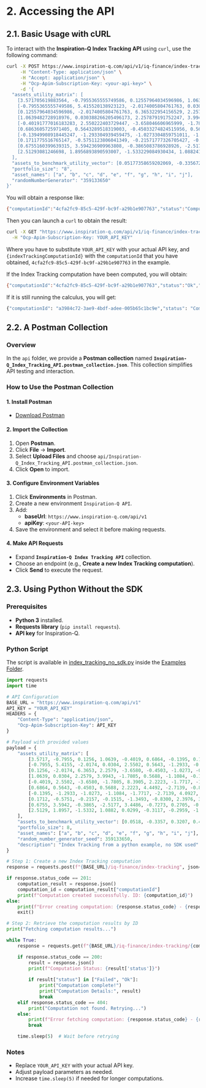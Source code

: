# 2. Accessing the API

## 2.1. Basic Usage with cURL

To interact with the **Inspiration-Q Index Tracking API** using `curl`, use the following command:

```sh
curl -X POST https://www.inspiration-q.com/api/v1/iq-finance/index-tracking \
     -H "Content-Type: application/json" \
     -H "Accept: application/json" \
     -H "Ocp-Apim-Subscription-Key: <your-api-key>" \
     -d '{
  "assets_utility_matrix": [
    [3.571705619883564, -0.7955365555749586, 0.12557964034596986, 1.0639482728918976, -0.40191777016183283, 0.6863605725971405, -0.13949908918445247, 0.1711775516765147, 0.6755160399639315, 2.51293081246698],
    [-0.7955365555749586, 5.415520138923123, -2.0174005804761763, 0.030388266205496173, 2.550222403729447, 0.5643289518319003, -1.293304939459475, -0.5751123806041349, 3.594236909963808, 1.8956893890593007],
    [0.12557964034596986, -2.0174005804761763, 6.365322954156529, 2.257879191752247, -3.658046606965999, -0.45033274824515956, -1.0273304859751011, -0.21571777326705427, -0.3865083786928926, -1.533229084930434],
    [1.0639482728918976, 0.030388266205496173, 2.257879191752247, 3.9943121946674895, -1.78048417102389, 0.5687925714650388, -1.1084218725187323, -0.1515180112312195, -2.5176791064421384, 1.088241626988272],
    [-0.40191777016183283, 2.550222403729447, -3.658046606965999, -1.78048417102389, 8.390493238417324, 2.2223130935800453, -1.77173431354756, -1.3492997496155428, 3.448640251236081, 0.0298926428035794],
    [0.6863605725971405, 0.5643289518319003, -0.45033274824515956, 0.5687925714650388, 2.2223130935800453, 4.449214575445028, -2.713857481152314, -0.8300224805092693, -0.727328631285821, -0.3117075238989559],
    [-0.13949908918445247, -1.293304939459475, -1.0273304859751011, -1.1084218725187323, -1.77173431354756, -2.713857481152314, 4.0926798019898545, 2.3976179895459238, 0.27049000177733207, -0.29585690145164956],
    [0.1711775516765147, -0.5751123806041349, -0.21571777326705427, -0.1515180112312195, -1.3492997496155428, -0.8300224805092693, 2.3976179895459238, 3.864597206599372, -0.2604720356119854, -1.9647359528399329],
    [0.6755160399639315, 3.594236909963808, -0.3865083786928926, -2.5176791064421384, 3.448640251236081, -0.727328631285821, 0.27049000177733207, -0.2604720356119854, 9.083901928836333, 1.4490996023473937],
    [2.51293081246698, 1.8956893890593007, -1.533229084930434, 1.088241626988272, 0.0298926428035794, -0.3117075238989559, -0.29585690145164956, -1.9647359528399329, 1.4490996023473937, 5.4073509688190695]
  ],
  "assets_to_benchmark_utility_vector": [0.05177358659202069, -0.3356720686060817, 0.3206831344776768, 0.41750733093212566, 0.3313631827597856, -0.13542997653680122, -0.43400507867532734, 0.29062468284108733, 0.15880933369691574, -0.441086589088471],
  "portfolio_size": "8",
  "asset_names": ["a", "b", "c", "d", "e", "f", "g", "h", "i", "j"],
  "randomNumberGenerator": "359133650"
}'
```

You will obtain a response like:
```sh
{"computationId":"4cfa2fc9-85c5-429f-bc9f-a29b1e907763","status":"Computing","computationStoreTimeUtc":"2025-03-04T16:18:03.3491589Z"}
```

Then you can launch a `curl` to obtain the result:
```sh
curl -X GET "https://www.inspiration-q.com/api/v1/iq-finance/index-tracking/{indexTrackingComputationId}" \
  -H "Ocp-Apim-Subscription-Key: YOUR_API_KEY"
```

Where you have to substitute `YOUR_API_KEY` with your actual API key, and `{indexTrackingComputationId}` with the `computationId` that you have obtained, `4cfa2fc9-85c5-429f-bc9f-a29b1e907763` in the example.

If the Index Tracking computation have been computed, you will obtain:
```sh
{"computationId":"4cfa2fc9-85c5-429f-bc9f-a29b1e907763","status":"Ok","computationTimeInSeconds":2.24452945962548,"computationStartTimeUtc":"2025-03-04T16:18:07","computationEndTimeUtc":"2025-03-04T16:18:10","computationStoreTimeUtc":"2025-03-04T16:18:03.35","named_solution":{"a":0.0,"b":0.0,"c":0.2173376035533007,"d":0.13579958870253325,"e":0.24133281639039988,"f":0.0,"g":0.0,"h":0.2981627679516593,"i":0.0,"j":0.10736713477033608},"info":0}
```

If it is still running the calculus, you will get:
```sh
{"computationId": "a3984c72-3ae9-4bdf-adee-005b65c1bc9e","status": "Computing","computationStoreTimeUtc": "2025-03-04T12:34:56.8317536Z"}
```


## 2.2. A Postman Collection

### Overview

In the `api` folder, we provide a **Postman collection** named **`Inspiration-Q_Index_Tracking_API.postman_collection.json`**. This collection simplifies API testing and interaction.

### How to Use the Postman Collection

#### 1. Install Postman
- [Download Postman](https://www.postman.com/downloads/)

#### 2. Import the Collection
1. Open **Postman**.
2. Click **File** → **Import**.
3. Select **Upload Files** and choose `api/Inspiration-Q_Index_Tracking_API.postman_collection.json`.
4. Click **Open** to import.

#### 3. Configure Environment Variables
1. Click **Environments** in Postman.
2. Create a new environment `Inspiration-Q API`.
3. Add:
   - **baseUrl**: `https://www.inspiration-q.com/api/v1`
   - **apiKey**: `<your-API-key>`
4. Save the environment and select it before making requests.

#### 4. Make API Requests
- Expand **`Inspiration-Q Index Tracking API`** collection.
- Choose an endpoint (e.g., **Create a new Index Tracking computation**).
- Click **Send** to execute the request.

## 2.3. Using Python Without the SDK

### Prerequisites
- **Python 3** installed.
- **Requests library** (`pip install requests`).
- **API key** for Inspiration-Q.

### Python Script
The script is available in [index_tracking_no_sdk.py](../examples/index_tracking_no_sdk.py) inside the [Examples Folder](../examples/).

```python
import requests
import time

# API Configuration
BASE_URL = "https://www.inspiration-q.com/api/v1"
API_KEY = "YOUR_API_KEY"
HEADERS = {
    "Content-Type": "application/json",
    "Ocp-Apim-Subscription-Key": API_KEY
}

# Payload with provided values
payload = {
    "assets_utility_matrix": [
        [3.5717, -0.7955, 0.1256, 1.0639, -0.4019, 0.6864, -0.1395, 0.1712, 0.6755, 2.5129],
        [-0.7955, 5.4155, -2.0174, 0.0304, 2.5502, 0.5643, -1.2933, -0.5751, 3.5942, 1.8957],
        [0.1256, -2.0174, 6.3653, 2.2579, -3.6580, -0.4503, -1.0273, -0.2157, -0.3865, -1.5332],
        [1.0639, 0.0304, 2.2579, 3.9943, -1.7805, 0.5688, -1.1084, -0.1515, -2.5177, 1.0882],
        [-0.4019, 2.5502, -3.6580, -1.7805, 8.3905, 2.2223, -1.7717, -1.3493, 3.4486, 0.0299],
        [0.6864, 0.5643, -0.4503, 0.5688, 2.2223, 4.4492, -2.7139, -0.8300, -0.7273, -0.3117],
        [-0.1395, -1.2933, -1.0273, -1.1084, -1.7717, -2.7139, 4.0927, 2.3976, 0.2705, -0.2959],
        [0.1712, -0.5751, -0.2157, -0.1515, -1.3493, -0.8300, 2.3976, 3.8646, -0.2605, -1.9647],
        [0.6755, 3.5942, -0.3865, -2.5177, 3.4486, -0.7273, 0.2705, -0.2605, 9.0839, 1.4491],
        [2.5129, 1.8957, -1.5332, 1.0882, 0.0299, -0.3117, -0.2959, -1.9647, 1.4491, 5.4074]
    ],
    "assets_to_benchmark_utility_vector": [0.0518, -0.3357, 0.3207, 0.4175, 0.3314, -0.1354, -0.4340, 0.2906, 0.1588, -0.4411],
    "portfolio_size": 8,
    "asset_names": ["a", "b", "c", "d", "e", "f", "g", "h", "i", "j"],
    "random_number_generator_seed": 359133650,
    "description": "Index Tracking from a python example, no SDK used"
}

# Step 1: Create a new Index Tracking computation
response = requests.post(f"{BASE_URL}/iq-finance/index-tracking", json=payload, headers=HEADERS)

if response.status_code == 201:
    computation_result = response.json()
    computation_id = computation_result["computationId"]
    print(f"Computation created successfully. ID: {computation_id}")
else:
    print(f"Error creating computation: {response.status_code} - {response.text}")
    exit()

# Step 2: Retrieve the computation results by ID
print("Fetching computation results...")

while True:
    response = requests.get(f"{BASE_URL}/iq-finance/index-tracking/{computation_id}", headers=HEADERS)

    if response.status_code == 200:
        result = response.json()
        print(f"Computation Status: {result['status']}")
        
        if result["status"] in ["Failed", "Ok"]:
            print("Computation complete!")
            print("Computation Details:", result)
            break
    elif response.status_code == 404:
        print("Computation not found. Retrying...")
    else:
        print(f"Error fetching computation: {response.status_code} - {response.text}")
        break

    time.sleep(5)  # Wait before retrying

```

### Notes
- Replace `YOUR_API_KEY` with your actual API key.
- Adjust payload parameters as needed.
- Increase `time.sleep(5)` if needed for longer computations.